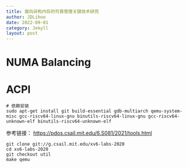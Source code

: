 ```yaml
---
title: 面向异构内存的可靠管理关键技术研究
author: JDLihoo
date: 2022-09-01
category: Jekyll
layout: post
---
```


# NUMA Balancing


# ACPI
```
# 依赖安装
sudo apt-get install git build-essential gdb-multiarch qemu-system-misc gcc-riscv64-linux-gnu binutils-riscv64-linux-gnu gcc-riscv64-unknown-elf binutils-riscv64-unknown-elf
```
参考链接：
https://pdos.csail.mit.edu/6.S081/2021/tools.html  

```
git clone git://g.csail.mit.edu/xv6-labs-2020
cd xv6-labs-2020
git checkout util
make qemu
```


[1]: https://pages.github.com